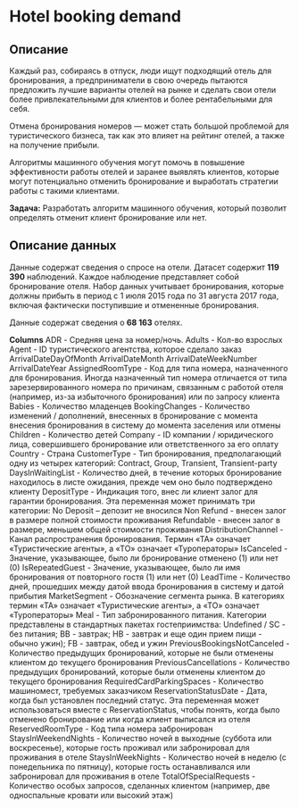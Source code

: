 # Hotel booking demand
## Описание
Каждый раз, собираясь в отпуск, люди ищут подходящий отель для бронирования, а предприниматели в свою очередь пытаются предложить лучшие варианты отелей на рынке и сделать свои отели более привлекательными для клиентов и более рентабельными для себя.

Отмена бронирования номеров — может стать большой проблемой для туристического бизнеса, так как это влияет на рейтинг отелей, а также на получение прибыли.

Алгоритмы машинного обучения могут помочь в повышение эффективности работы отелей и заранее выявлять клиентов, которые могут потенциально отменить бронирование и выработать стратегии работы с такими клиентами.

**Задача:** Разработать алгоритм машинного обучения, который позволит определять отменит клиент бронирование или нет. 

## Описание данных
Данные содержат сведения о спросе на отели. Датасет содержит **119 390** наблюдений. Каждое наблюдение представляет собой бронирование отеля. Набор данных учитывает бронирования, которые должны прибыть в период с 1 июля 2015 года по 31 августа 2017 года, включая фактически поступившие и отмененные бронирования.

Данные содержат сведения о **68 163** отелях.

**Columns**
ADR - Средняя цена за номер/ночь.
Adults - Кол-во взрослых
Agent - ID туристического агентства, которое сделало заказ
ArrivalDateDayOfMonth
ArrivalDateMonth
ArrivalDateWeekNumber
ArrivalDateYear
AssignedRoomType - Код для типа номера, назначенного для бронирования. Иногда назначенный тип номера отличается от типа зарезервированного номера по причинам, связанным с работой отеля (например, из-за избыточного бронирования) или по запросу клиента
Babies - Количество младенцев
BookingChanges - Количество изменений / дополнений, внесенных в бронирование с момента внесения бронирования в систему до момента заселения или отмены
Children - Количество детей
Company - ID компании / юридического лица, совершившего бронирование или ответственного за его оплату
Country - Страна
CustomerType - Тип бронирования, предполагающий одну из четырех категорий: Contract, Group, Transient, Transient-party
DaysInWaitingList - Количество дней, в течение которых бронирование находилось в листе ожидания, прежде чем оно было подтверждено клиенту
DepositType - Индикация того, внес ли клиент залог для гарантии бронирования. Эта переменная может принимать три категории:
No Deposit – депозит не вносился
Non Refund - внесен залог в размере полной стоимости проживания
Refundable - внесен залог в размере, меньшем общей стоимости проживания
DistributionChannel - Канал распространения бронирования. Термин «ТА» означает «Туристические агенты», а «ТО» означает «Туроператоры»
IsCanceled - Значение, указывающее, было ли бронирование отменено (1) или нет (0)
IsRepeatedGuest - Значение, указывающее, было ли имя бронирования от повторного гостя (1) или нет (0)
LeadTime - Количество дней, прошедших между датой ввода бронирования в систему и датой прибытия
MarketSegment - Обозначение сегмента рынка. В категориях термин «ТА» означает «Туристические агенты», а «ТО» означает «Туроператоры»
Meal - Тип забронированного питания. Категории представлены в стандартных пакетах гостеприимства:
Undefined / SC - без питания;
BB - завтрак;
HB - завтрак и еще один прием пищи - обычно ужин);
FB - завтрак, обед и ужин
PreviousBookingsNotCanceled - Количество предыдущих бронирований, которые не были отменены клиентом до текущего бронирования
PreviousCancellations - Количество предыдущих бронирований, которые были отменены клиентом до текущего бронирования
RequiredCardParkingSpaces - Количество машиномест, требуемых заказчиком
ReservationStatusDate - Дата, когда был установлен последний статус. Эта переменная может использоваться вместе с ReservationStatus, чтобы понять, когда было отменено бронирование или когда клиент выписался из отеля
ReservedRoomType - Код типа номера забронирован
StaysInWeekendNights - Количество ночей в выходные (суббота или воскресенье), которые гость проживал или забронировал для проживания в отеле
StaysInWeekNights - Количество ночей в неделю (с понедельника по пятницу), которые гость останавливался или забронировал для проживания в отеле
TotalOfSpecialRequests - Количество особых запросов, сделанных клиентом (например, две односпальные кровати или высокий этаж)
